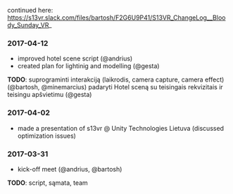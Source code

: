 continued here: https://s13vr.slack.com/files/bartosh/F2G6U9P41/S13VR_ChangeLog__Bloody_Sunday_VR_
### 2017-04-12

+ improved hotel scene script (@andrius) 
+ created plan for lightinig and modelling (@gesta)

**TODO**:
suprograminti interakciją (laikrodis, camera capture, camera effect) (@bartosh, @minemarcius)
padaryti Hotel sceną su teisingais rekvizitais ir teisingu apšvietimu (@gesta)

### 2017-04-02

+ made a presentation of s13vr @ Unity Technologies Lietuva (discussed optimization issues)

### 2017-03-31

+ kick-off meet (@andrius, @bartosh)

**TODO**: script, sąmata, team
